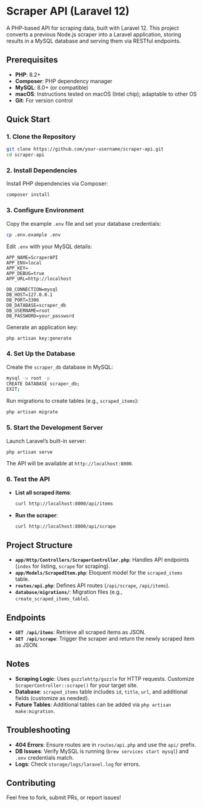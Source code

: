 # Scraper API (Laravel 12)

A PHP-based API for scraping data, built with Laravel 12. This project converts a previous Node.js scraper into a Laravel application, storing results in a MySQL database and serving them via RESTful endpoints.

## Prerequisites

- **PHP**: 8.2+
- **Composer**: PHP dependency manager
- **MySQL**: 8.0+ (or compatible)
- **macOS**: Instructions tested on macOS (Intel chip); adaptable to other OS
- **Git**: For version control

## Quick Start

### 1. Clone the Repository
```bash
git clone https://github.com/your-username/scraper-api.git
cd scraper-api
```

### 2. Install Dependencies
Install PHP dependencies via Composer:
```bash
composer install
```

### 3. Configure Environment
Copy the example `.env` file and set your database credentials:
```bash
cp .env.example .env
```
Edit `.env` with your MySQL details:
```
APP_NAME=ScraperAPI
APP_ENV=local
APP_KEY=
APP_DEBUG=true
APP_URL=http://localhost

DB_CONNECTION=mysql
DB_HOST=127.0.0.1
DB_PORT=3306
DB_DATABASE=scraper_db
DB_USERNAME=root
DB_PASSWORD=your_password
```

Generate an application key:
```bash
php artisan key:generate
```

### 4. Set Up the Database
Create the `scraper_db` database in MySQL:
```bash
mysql -u root -p
CREATE DATABASE scraper_db;
EXIT;
```

Run migrations to create tables (e.g., `scraped_items`):
```bash
php artisan migrate
```

### 5. Start the Development Server
Launch Laravel’s built-in server:
```bash
php artisan serve
```
The API will be available at `http://localhost:8000`.

### 6. Test the API
- **List all scraped items**:
  ```bash
  curl http://localhost:8000/api/items
  ```
- **Run the scraper**:
  ```bash
  curl http://localhost:8000/api/scrape
  ```

## Project Structure
- **`app/Http/Controllers/ScraperController.php`**: Handles API endpoints (`index` for listing, `scrape` for scraping).
- **`app/Models/ScrapedItem.php`**: Eloquent model for the `scraped_items` table.
- **`routes/api.php`**: Defines API routes (`/api/scrape`, `/api/items`).
- **`database/migrations/`**: Migration files (e.g., `create_scraped_items_table`).

## Endpoints
- **`GET /api/items`**: Retrieve all scraped items as JSON.
- **`GET /api/scrape`**: Trigger the scraper and return the newly scraped item as JSON.

## Notes
- **Scraping Logic**: Uses `guzzlehttp/guzzle` for HTTP requests. Customize `ScraperController::scrape()` for your target site.
- **Database**: `scraped_items` table includes `id`, `title`, `url`, and additional fields (customize as needed).
- **Future Tables**: Additional tables can be added via `php artisan make:migration`.

## Troubleshooting
- **404 Errors**: Ensure routes are in `routes/api.php` and use the `api/` prefix.
- **DB Issues**: Verify MySQL is running (`brew services start mysql`) and `.env` credentials match.
- **Logs**: Check `storage/logs/laravel.log` for errors.

## Contributing
Feel free to fork, submit PRs, or report issues!
```
